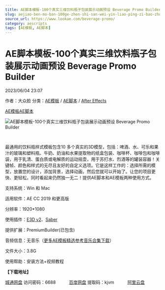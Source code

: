 ```yaml
---
title: AE脚本模板-100个真实三维饮料瓶子包装展示动画预设 Beverage Promo Builder
slug: aejiao-ben-mo-ban-100ge-zhen-shi-san-wei-yin-liao-ping-zi-bao-zhuang-zhan-shi-dong-hua-yu-she-beverage-promo-builder
source_url: https://www.lookae.com/beverage-promo/
category: aescripts
tags: [AE模板, AE脚本]
---
```

# AE脚本模板-100个真实三维饮料瓶子包装展示动画预设 Beverage Promo Builder

2023/06/04 23:07

作者：大众脸
分类：[AE模板](https://www.lookae.com/after-effects/other-after-effects/) / [AE脚本](https://www.lookae.com/after-effects/aescripts/) / [After Effects](https://www.lookae.com/after-effects/)

[AE模板](https://www.lookae.com/tag/ae%e6%a8%a1%e6%9d%bf/)[AE脚本](https://www.lookae.com/tag/ae%e8%84%9a%e6%9c%ac/)

![AE脚本模板-100个真实三维饮料瓶子包装展示动画预设 Beverage Promo Builder](https://www.lookae.com/wp-content/uploads/2023/06/44825750.jpg "AE脚本模板-100个真实三维饮料瓶子包装展示动画预设 Beverage Promo Builder-LookAE.com")

[﻿﻿﻿](https://cloud.video.taobao.com//play/u/705956171/p/1/e/6/t/1/413249389837.mp4)

最通用的饮料瓶样式模板包含10 多个真实的3D模型，包括：啤酒、水、可乐和果汁的玻璃和塑料瓶、牛奶、奶油和水果提取物的纸盒包装、咖啡杯、咖啡包和咖啡袋，用于乳清、蛋白质或电解质的运动摇壶，用于苏打水、烈酒等的罐装容器！关键帧、颜色和样式的无尽且友好的自定义选项。它是这样工作的：选择所需的模型，放置您的设计，添加背景，选择动画，然后您就可以开始了。让您的项目更快、更轻松，同时看起来仍然独一无二！提供AE脚本和AE模板两种使用方式。

支持系统：Win 和 Mac

适用软件：AE CC 2019 和更高版

分辨率：1920\*1080

使用插件：[E3D v2](https://www.lookae.com/e3d-20222/)、[Saber](https://www.lookae.com/saber-1040/)

提供扩展：PremiumBuilder(已包含)

音频信息：无音乐（[更多AE模板精选参考音乐合集下载](https://item.taobao.com/item.htm?spm=a1z10.1.w4004-2793089344.4.MUvxbV&id=37289930486)）

文件大小：3.8G

使用帮助：安装方法+视频教程

**【下载地址】**

[城通网盘](https://url70.ctfile.com/f/2827370-864667077-be9b93?p=4431) 访问密码：6688           [百度网盘](https://pan.baidu.com/s/12uOJfXXMfmTmMx6vOwkZKw?pwd=kjvm) 提取码：kjvm           [阿里云盘](https://www.aliyundrive.com/s/ZVLCdCw6CV3)

